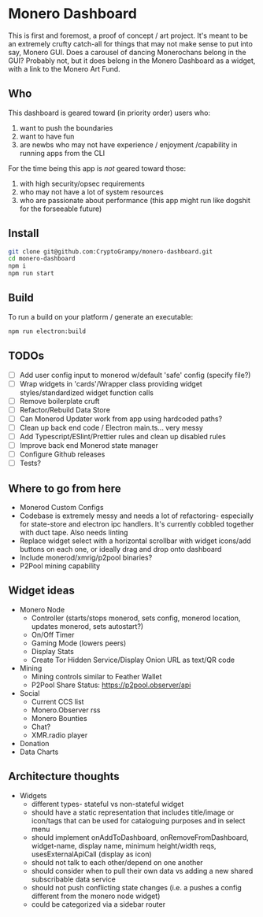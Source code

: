 # Monero Dashboard

This is first and foremost, a proof of concept / art project. It's meant to be an extremely crufty catch-all for things that may not make sense to put into say, Monero GUI. Does a carousel of dancing Monerochans belong in the GUI?  Probably not, but it does belong in the Monero Dashboard as a widget, with a link to the Monero Art Fund.  

## Who

This dashboard is geared toward (in priority order) users who:

1. want to push the boundaries
2. want to have fun
3. are newbs who may not have experience / enjoyment /capability in running apps from the CLI

For the time being this app is *not* geared toward those:
1. with high security/opsec requirements
2. who may not have a lot of system resources
3. who are passionate about performance (this app might run like dogshit for the forseeable future)

## Install

```bash
git clone git@github.com:CryptoGrampy/monero-dashboard.git
cd monero-dashboard
npm i
npm run start
```

## Build

To run a build on your platform / generate an executable:

```bash
npm run electron:build
```

## TODOs
- [ ] Add user config input to monerod w/default 'safe' config (specify file?)
- [ ] Wrap widgets in 'cards'/Wrapper class providing widget styles/standardized widget function calls
- [ ] Remove boilerplate cruft
- [ ] Refactor/Rebuild Data Store
- [ ] Can Monerod Updater work from app using hardcoded paths?
- [ ] Clean up back end code / Electron main.ts... very messy
- [ ] Add Typescript/ESlint/Prettier rules and clean up disabled rules
- [ ] Improve back end Monerod state manager
- [ ] Configure Github releases
- [ ] Tests?

## Where to go from here
- Monerod Custom Configs
- Codebase is extremely messy and needs a lot of refactoring- especially for state-store and electron ipc handlers.  It's currently cobbled together with duct tape.  Also needs linting
- Replace widget select with a horizontal scrollbar with widget icons/add buttons on each one, or ideally drag and drop onto dashboard
- Include monerod/xmrig/p2pool binaries?
- P2Pool mining capability

## Widget ideas

- Monero Node
  - Controller (starts/stops monerod, sets config, monerod location, updates monerod, sets autostart?)
  - On/Off Timer
  - Gaming Mode (lowers peers)
  - Display Stats
  - Create Tor Hidden Service/Display Onion URL as text/QR code 
- Mining
  - Mining controls similar to Feather Wallet
  - P2Pool Share Status: https://p2pool.observer/api
- Social
  - Current CCS list
  - Monero.Observer rss
  - Monero Bounties
  - Chat?
  - XMR.radio player
- Donation
- Data Charts

## Architecture thoughts

- Widgets
  - different types- stateful vs non-stateful widget
  - should have a static representation that includes title/image or icon/tags that can be used for cataloguing purposes and in select menu
  - should implement onAddToDashboard, onRemoveFromDashboard, widget-name, display name, minimum height/width reqs, usesExternalApiCall (display as icon) 
  - should not talk to each other/depend on one another
  - should consider when to pull their own data vs adding a new shared subscribable data service
  - should not push conflicting state changes (i.e. a pushes a config different from the monero node widget)
  - could be categorized via a sidebar router
 
